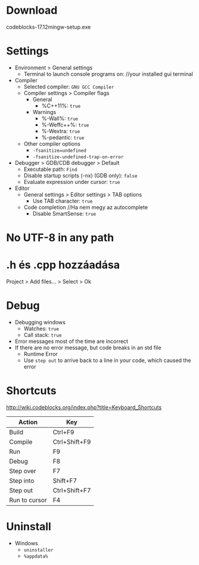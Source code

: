 # Download
codeblocks-17.12mingw-setup.exe

# Settings
- Environment > General settings
	- Terminal to launch console programs on: //your installed gui terminal
- Compiler
	- Selected compiler: `GNU GCC Compiler`
	- Compiler settings > Compiler flags
		- General
			- %C++11%: `true`
		- Warnings
			- %-Wall%: `true`
			- %-Weffc++%: `true`
			- %-Wextra: `true`
			- %-pedantic: `true`
	- Other compiler options
		- `-fsanitize=undefined`
		- `-fsanitize-undefined-trap-on-error`
- Debugger > GDB/CDB debugger > Default
	- Executable path: `Find`
	- Disable startup scripts (-nx) (GDB only): `false`
	- Evaluate expression under cursor: `true`
- Editor
	- General settings > Editor settings > TAB options
		- Use TAB character: `true`
	- Code completion //Ha nem megy az autocomplete
		- Disable SmartSense: `true`

# No UTF-8 in any path

# .h és .cpp hozzáadása
Project > Add files... > Select > Ok

# Debug
- Debugging windows
	- Watches: `true`
	- Call stack: `true`
- Error messages most of the time are incorrect
- If there are no error message, but code breaks in an std file
	- Runtime Error
	- Use `step out` to arrive back to a line in your code, which caused the error

# Shortcuts
http://wiki.codeblocks.org/index.php?title=Keyboard_Shortcuts

| Action        | Key           |
|---------------|---------------|
| Build         | Ctrl+F9       |
| Compile       | Ctrl+Shift+F9 |
| Run           | F9            |
| Debug         | F8            |
| Step over     | F7            |
| Step into     | Shift+F7      |
| Step out      | Ctrl+Shift+F7 |
| Run to cursor | F4            |

# Uninstall
- Windows  
	- `uninstaller`  
	- `%appdata%`
